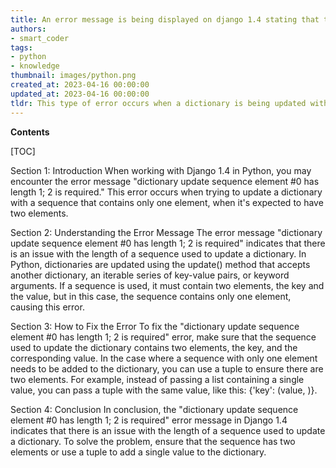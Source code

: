 ```yaml
---
title: An error message is being displayed on django 1.4 stating that the first element in the dictionary update sequence has a length of 1 whereas a length of 2 is required
authors:
- smart_coder
tags:
- python
- knowledge
thumbnail: images/python.png
created_at: 2023-04-16 00:00:00
updated_at: 2023-04-16 00:00:00
tldr: This type of error occurs when a dictionary is being updated with an element that is not iterable or has length 1 instead of the expected length of 2.
---
```


**Contents**

[TOC]

Section 1: Introduction
When working with Django 1.4 in Python, you may encounter the error message "dictionary update sequence element #0 has length 1; 2 is required." This error occurs when trying to update a dictionary with a sequence that contains only one element, when it's expected to have two elements.

Section 2: Understanding the Error Message
The error message "dictionary update sequence element #0 has length 1; 2 is required" indicates that there is an issue with the length of a sequence used to update a dictionary. In Python, dictionaries are updated using the update() method that accepts another dictionary, an iterable series of key-value pairs, or keyword arguments. If a sequence is used, it must contain two elements, the key and the value, but in this case, the sequence contains only one element, causing this error.

Section 3: How to Fix the Error
To fix the "dictionary update sequence element #0 has length 1; 2 is required" error, make sure that the sequence used to update the dictionary contains two elements, the key, and the corresponding value. In the case where a sequence with only one element needs to be added to the dictionary, you can use a tuple to ensure there are two elements. For example, instead of passing a list containing a single value, you can pass a tuple with the same value, like this: {'key': (value, )}.

Section 4: Conclusion
In conclusion, the "dictionary update sequence element #0 has length 1; 2 is required" error message in Django 1.4 indicates that there is an issue with the length of a sequence used to update a dictionary. To solve the problem, ensure that the sequence has two elements or use a tuple to add a single value to the dictionary.
